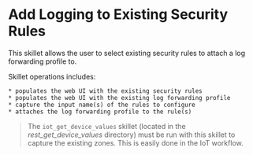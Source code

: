 # Add Logging to Existing Security Rules

This skillet allows the user to select existing security rules to attach a log forwarding
profile to.

Skillet operations includes:

    * populates the web UI with the existing security rules 
    * populates the web UI with the existing log forwarding profile
    * capture the input name(s) of the rules to configure
    * attaches the log forwarding profile to the rule(s)

> The `iot_get_device_values` skillet (located in the *rest_get_device_values* directory)
> must be run with this skillet to capture the existing zones. This is easily done in 
> the IoT workflow.